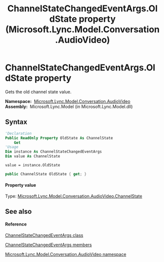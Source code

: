 ﻿---
title: ChannelStateChangedEventArgs.OldState property  (Microsoft.Lync.Model.Conversation.AudioVideo)
TOCTitle: 'OldState property '
ms:assetid: P:Microsoft.Lync.Model.Conversation.AudioVideo.ChannelStateChangedEventArgs.OldState_DI_3_UC_OCS14MrefLyncWPF
ms:mtpsurl: https://msdn.microsoft.com/en-us/library/microsoft.lync.model.conversation.audiovideo.channelstatechangedeventargs.oldstate_di_3_uc_ocs14mreflyncwpf(v=office.15)
ms:contentKeyID: 48598723
ms.date: 07/28/2014
mtps_version: v=office.15
f1_keywords:
- Microsoft.Lync.Model.Conversation.AudioVideo.ChannelStateChangedEventArgs.OldState
dev_langs:
- CSharp
- JScript
- VB
- other
---

# ChannelStateChangedEventArgs.OldState property

Gets the old channel state value.

**Namespace:**  [Microsoft.Lync.Model.Conversation.AudioVideo](microsoft-lync-model-conversation-audiovideo-namespace_2.md)  
**Assembly:**  Microsoft.Lync.Model (in Microsoft.Lync.Model.dll)

## Syntax

``` vb
'Declaration
Public ReadOnly Property OldState As ChannelState
    Get
'Usage
Dim instance As ChannelStateChangedEventArgs
Dim value As ChannelState

value = instance.OldState
```

``` csharp
public ChannelState OldState { get; }
```

#### Property value

Type: [Microsoft.Lync.Model.Conversation.AudioVideo.ChannelState](channelstate-enumeration-microsoft-lync-model-conversation-audiovideo_2.md)  

## See also

#### Reference

[ChannelStateChangedEventArgs class](channelstatechangedeventargs-class-microsoft-lync-model-conversation-audiovideo_2.md)

[ChannelStateChangedEventArgs members](channelstatechangedeventargs-members-microsoft-lync-model-conversation-audiovideo_2.md)

[Microsoft.Lync.Model.Conversation.AudioVideo namespace](microsoft-lync-model-conversation-audiovideo-namespace_2.md)

